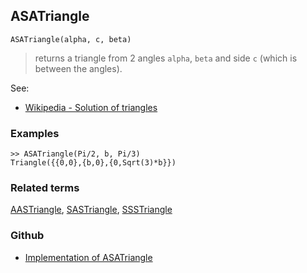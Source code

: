 ## ASATriangle

```
ASATriangle(alpha, c, beta)
```

> returns a triangle from 2 angles `alpha`, `beta` and side `c` (which is between the angles).
  

See:
* [Wikipedia - Solution of triangles](https://en.wikipedia.org/wiki/Solution_of_triangles)
 

### Examples

``` 
>> ASATriangle(Pi/2, b, Pi/3)
Triangle({{0,0},{b,0},{0,Sqrt(3)*b}})
```

### Related terms 
[AASTriangle](AASTriangle.md), [SASTriangle](SASTriangle.md), [SSSTriangle](SSSTriangle.md)

### Github

* [Implementation of ASATriangle](https://github.com/axkr/symja_android_library/blob/master/symja_android_library/matheclipse-core/src/main/java/org/matheclipse/core/builtin/ComputationalGeometryFunctions.java#L86) 
